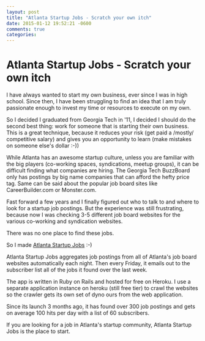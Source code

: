 ```yaml
---
layout: post
title: "Atlanta Startup Jobs - Scratch your own itch"
date: 2015-01-12 19:52:21 -0600
comments: true
categories: 
---
```


# Atlanta Startup Jobs - Scratch your own itch

I have always wanted to start my own business, ever since I was in high school.  Since then, I have been struggling to find an idea that I am truly passionate enough to invest my time or resources to execute on my own.

So I decided I graduated from Georgia Tech in '11, I decided I should do the second best thing: work for someone that is starting their own business.  This is a great technique, because it reduces your risk (get paid a /mostly/ competitive salary) and gives you an opportunity to learn (make mistakes on someone else's dollar :-))

While Atlanta has an awesome startup culture, unless you are familiar with the big players (co-working spaces, syndications, meetup groups), it can be difficult finding what companies are hiring.  The Georgia Tech BuzzBoard only has postings by big name companies that can afford the hefty price tag.  Same can be said about the popular job board sites like CareerBuilder.com or Monster.com.

Fast forward a few years and I finally figured out who to talk to and where to look for a startup job postings.  But the experience was still frustrating, because now I was checking 3-5 different job board websites for the various co-working and syndication websites.

There was no one place to find these jobs.

So I made [Atlanta Startup Jobs](http://www.atlantastartupjobs.com) :-)

Atlanta Startup Jobs aggregates job postings from all of Atlanta's job board websites automatically each night.  Then every Friday, it emails out to the subscriber list all of the jobs it found over the last week.

The app is written in Ruby on Rails and hosted for free on Heroku.  I use a separate application instance on heroku (still free tier) to crawl the websites so the crawler gets its own set of dyno ours from the web application.

Since its launch 3 months ago, it has found over 300 job postings and gets on average 100 hits per day with a list of 60 subscribers.

If you are looking for a job in Atlanta's startup community, Atlanta Startup Jobs is the place to start.